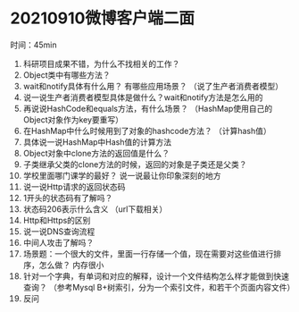 # 20210910微博客户端二面

时间：45min

1. 科研项目成果不错，为什么不找相关的工作？
2. Object类中有哪些方法？
3. wait和notify具体有什么用？ 有哪些应用场景？  （说了生产者消费者模型）
4. 说一说生产者消费者模型具体是做什么？wait和notify方法是怎么用的
5. 再说说HashCode和equals方法，有什么场景？ （HashMap使用自己的Object对象作为key要重写）
6. 在HashMap中什么时候用到了对象的hashcode方法？ （计算hash值）
7. 具体说一说HashMap中Hash值的计算方法
8. Object对象中clone方法的返回值是什么？
9. 子类继承父类的clone方法的时候，返回的对象是子类还是父类？
10. 学校里面哪门课学的最好？ 说一说最让你印象深刻的地方
11. 说一说Http请求的返回状态码
12. 1开头的状态码有了解吗？ 
13. 状态码206表示什么含义  （url下载相关）
14. Http和Https的区别
15. 说一说DNS查询流程
16. 中间人攻击了解吗？
17. 场景题：一个很大的文件，里面一行存储一个值，现在需要对这些值进行排序，怎么做？ 内存很小
18. 针对一个字典，有单词和对应的解释，设计一个文件结构怎么样才能做到快速查询？   （参考Mysql B+树索引，分为一个索引文件，和若干个页面内容文件）
19. 反问

